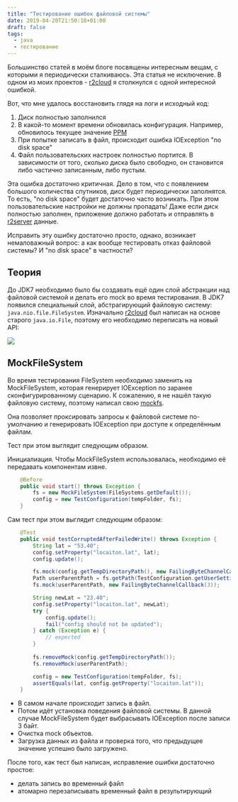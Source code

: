 ```yaml
---
title: "Тестирование ошибок файловой системы"
date: 2019-04-20T21:50:18+01:00
draft: false
tags:
  - java
  - тестирование
---
```

Большинство статей в моём блоге посвящены интересным вещам, с которыми я периодически сталкиваюсь. Эта статья не исключение. В одном из моих проектов - [r2cloud](http://github.com/dernasherbrezon/r2cloud) я столкнулся с одной интересной ошибкой.

Вот, что мне удалось восстановить глядя на логи и исходный код:

 1. Диск полностью заполнился
 2. В какой-то момент времени обновилась конфигурация. Например, обновилось текущее значение [PPM](https://davidnelson.me/?p=371)
 3. При попытке записать в файл, происходит ошибка IOException "no disk space"
 4. Файл пользовательских настроек полностью портится. В зависимости от того, сколько диска было свободно, он становится либо частично записанным, либо пустым. 

Эта ошибка достаточно критичная. Дело в том, что с появлением большого количества спутников, диск будет периодически заполнятся. То есть, "no disk space" будет достаточно часто возникать. При этом пользовательские настройки не должны пропадать! Даже если диск полностью заполнен, приложение должно работать и отправлять в [r2server](https://r2server.com) данные.

Исправить эту ошибку достаточно просто, однако, возникает немаловажный вопрос: а как вообще тестировать отказ файловой системы? И "no disk space" в частности?

## Теория

До JDK7 необходимо было бы создавать ещё один слой абстракции над файловой системой и делать его mock во время тестирования. В JDK7 появился специальный слой, абстрагирующий файловую систему: ```java.nio.file.FileSystem```. Изначально [r2cloud](http://github.com/dernasherbrezon/r2cloud) был написан на основе старого ```java.io.File```, поэтому его необходимо переписать на новый API:

![](api.png)

## MockFileSystem

Во время тестирования FileSystem необходимо заменить на MockFileSystem, которая генерирует IOException по заранее сконфигурированному сценарию. К сожалению, я не нашёл такую файловую систему, поэтому написал свою [mockfs](http://github.com/dernasherbrezon/mockfs).

Она позволяет проксировать запросы к файловой системе по-умолчанию и генерировать IOException при доступе к определённым файлам. 

Тест при этом выглядит следующим образом.

Инициалиация. Чтобы MockFileSystem использовалась, необходимо её передавать компонентам извне.

```java
	@Before
	public void start() throws Exception {
		fs = new MockFileSystem(FileSystems.getDefault());
		config = new TestConfiguration(tempFolder, fs);
	}
``` 

Сам тест при этом выглядит следующим образом:

```java
	@Test
	public void testCorruptedAfterFailedWrite() throws Exception {
		String lat = "53.40";
		config.setProperty("locaiton.lat", lat);
		config.update();

		fs.mock(config.getTempDirectoryPath(), new FailingByteChannelCallback(3));
		Path userParentPath = fs.getPath(TestConfiguration.getUserSettingsLocation(tempFolder)).getParent();
		fs.mock(userParentPath, new FailingByteChannelCallback(3));

		String newLat = "23.40";
		config.setProperty("locaiton.lat", newLat);
		try {
			config.update();
			fail("config should not be updated");
		} catch (Exception e) {
			// expected
		}
		
		fs.removeMock(config.getTempDirectoryPath());
		fs.removeMock(userParentPath);

		config = new TestConfiguration(tempFolder, fs);
		assertEquals(lat, config.getProperty("locaiton.lat"));
	}
```

 * В самом начале происходит запись в файл.
 * Потом идёт установка поведения файловой системы. В данной случае MockFileSystem будет выбрасывать IOException после записи 3 байт.
 * Очистка mock объектов.
 * Загрузка данных из файла и проверка того, что предыдущее значение успешно было загружено.
 
После того, как тест был написан, исправление ошибки достаточно простое: 

 * делать запись во временный файл 
 * атомарно перезаписывать временный файл в результирующий
 